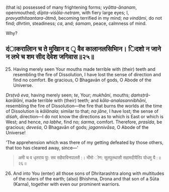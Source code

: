 (that is) possessed of many frightening forms; *vyātta-ānanam*, openmouthed; *dīpta-viśāla-netram*, with fiery large eyes; I, *pravyathitaantara-ātmā*, becoming terrified in my mind; *na vindāmi*, do not find; *dhrtim*, steadiness; *ca*, and; *śamam*, peace, calmness of mind.

Why?

## दंाकरालािन च ते मुखािन द ृ वैव कालानलसिभािन। िदशो न जाने न लभे च शम सीद देवेश जगिवास॥२५॥

25. Having merely seen Your mouths made terrible with (their) teeth and resembling the fire of Dissolution, I have lost the sense of direction and find no comfort. Be gracious, O Bhagavān of gods, O Abode of the Universe.

*Drsṭvā eva*, having merely seen; *te*, Your; *mukhāni*, mouths; *daṁsṭrā-karālāni*, made terrible with (their) teeth; and *kāla-analasannibhāni*, resembling the fire of Dissolution—the fire that burns the worlds at the time of Dissolution is *kālānala*; similar to that; *na jāne*, I have lost; the sense of *diśah*, direction—I do not know the directions as to which is East or which is West; and hence, *na labhe*, find no; *śarma*, comfort. Therefore, *prasīda*, be gracious; *deveśa*, O Bhagavān of gods; *jagannivāsa*, O Abode of the Universe!

'The apprehension which was there of my getting defeated by those others, that too has cleared away, since—'

> अमी च व धृतराय पुा: सव सहैवाविनपालसै :। भीमो ोण: सूतपुतथासौ सहामदीयैरिप योधमु यै :॥२६॥

26. And into You (enter) all those sons of Dhritarashtra along with multitudes of the rulers of the earth; (also) Bhishma, Drona and that son of a Sūta (Karna), together with even our prominent warriors.